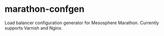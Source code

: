 marathon-confgen
================

Load balancer configuration generator for Mesosphere Marathon.
Currently supports Varnish and Nginx.

